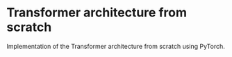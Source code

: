 # Transformer architecture from scratch    

Implementation of the Transformer architecture from scratch using PyTorch. 